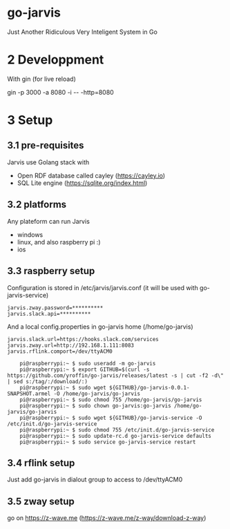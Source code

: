 # go-jarvis
Just Another Ridiculous Very Inteligent System in Go

2 Developpment
==============

With gin (for live reload)

gin -p 3000 -a 8080 -i -- -http=8080

3 Setup
=======

3.1 pre-requisites
------------------

Jarvis use Golang stack with
- Open RDF database called cayley (https://cayley.io)
- SQL Lite engine (https://sqlite.org/index.html)

3.2 platforms
-------------

Any plateform can run Jarvis
- windows
- linux, and also raspberry pi :)
- ios

3.3 raspberry setup
-------------------

Configuration is stored in /etc/jarvis/jarvis.conf (it will be used with go-jarvis-service)
```
jarvis.zway.password=**********
jarvis.slack.api=**********
```

And a local config.properties in go-jarvis home (/home/go-jarvis)

```
jarvis.slack.url=https://hooks.slack.com/services
jarvis.zway.url=http://192.168.1.111:8083
jarvis.rflink.comport=/dev/ttyACM0
```

```
    pi@raspberrypi:~ $ sudo useradd -m go-jarvis
    pi@raspberrypi:~ $ export GITHUB=$(curl -s https://github.com/yroffin/go-jarvis/releases/latest -s | cut -f2 -d\" | sed s:/tag/:/download/:)
    pi@raspberrypi:~ $ sudo wget ${GITHUB}/go-jarvis-0.0.1-SNAPSHOT.armel -O /home/go-jarvis/go-jarvis
    pi@raspberrypi:~ $ sudo chmod 755 /home/go-jarvis/go-jarvis
    pi@raspberrypi:~ $ sudo chown go-jarvis:go-jarvis /home/go-jarvis/go-jarvis
    pi@raspberrypi:~ $ sudo wget ${GITHUB}/go-jarvis-service -O /etc/init.d/go-jarvis-service
    pi@raspberrypi:~ $ sudo chmod 755 /etc/init.d/go-jarvis-service
    pi@raspberrypi:~ $ sudo update-rc.d go-jarvis-service defaults
    pi@raspberrypi:~ $ sudo service go-jarvis-service restart
```

3.4 rflink setup
----------------

Just add go-jarvis in dialout group to access to /dev/ttyACM0

3.5 zway setup
---------------

go on https://z-wave.me (https://z-wave.me/z-way/download-z-way)


